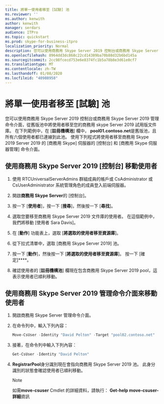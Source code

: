 ```yaml
---
title: 將單一使用者移至 [試驗] 池
ms.reviewer: ''
ms.author: kenwith
author: kenwith
manager: serdars
audience: ITPro
ms.topic: quickstart
ms.prod: skype-for-business-itpro
localization_priority: Normal
description: 您可以使用商務用 Skype Server 2019 控制台或商務用 Skype Server 2019 管理命令介面，從舊版池中將使用者移至您的商務用 skype Server 2019 試用版文件庫。 在下列範例中，在 [註冊機構池] 欄中，pool01.contoso.net 是舊版池，且所有六個使用者都已連線到此池。 使用下列程式將使用者移至商務用 Skype 2019 Server 2019 的 [商務用 Skype] 伺服器的 [控制台] 和 [商務用 Skype 伺服器管理] 命令介面。
ms.openlocfilehash: 8964dd3dc868c22cd14389ba70b88d32b6bd145a
ms.sourcegitcommit: 2cc98fcecd753e6e8374fc1b5a78b8e3d61e0cf7
ms.translationtype: MT
ms.contentlocale: zh-TW
ms.lasthandoff: 01/08/2020
ms.locfileid: "40988958"
---
```

# <a name="move-a-single-user-to-the-pilot-pool"></a>將單一使用者移至 [試驗] 池

您可以使用商務用 Skype Server 2019 控制台或商務用 Skype Server 2019 管理命令介面，從舊版池中將使用者移至您的商務用 skype Server 2019 試用版文件庫。 在下列範例中，在 [**註冊機構池**] 欄中， **pool01.contoso.net**是舊版池，且所有六個使用者都已連線到此池。 使用下列程式將使用者移至商務用 Skype 2019 Server 2019 的 [商務用 Skype] 伺服器的 [控制台] 和 [商務用 Skype 伺服器管理] 命令介面。 
  
## <a name="to-move-a-user-by-using-the-skype-for-business-server-2019-control-panel"></a>使用商務用 Skype Server 2019 [控制台] 移動使用者
  
1. 使用 RTCUniversalServerAdmins 群組成員的帳戶或 CsAdministrator 或 CsUserAdministrator 系統管理角色的成員登入前端伺服器。
    
2. 開啟**商務用 Skype Server**的 [控制台]。
    
3. 按一下 [**使用者**]，按一下 [**搜尋**]，然後按一下 [**尋找**]。
    
4. 選取您要移至商務用 Skype Server 2019 文件庫的使用者。 在這個範例中，我們將移動 [使用者 Sara Davis]。
    
5. 在 [**動作**] 功能表上，選取 [**將選取的使用者移至資源庫**]。
    
6. 從下拉式清單中，選取 [商務用 Skype Server 2019] 池。
    
7. 按一下 [**動作**]，然後按一下 [**將選取的使用者移至資源庫**]。 按一下 [確定]****。
  
8. 確認使用者的 [**註冊機構池**] 欄現在包含商務用 Skype Server 2019 pool，這表示使用者已順利移動。 
    
## <a name="to-move-a-user-by-using-the-skype-for-business-server-2019-management-shell"></a>使用商務用 Skype Server 2019 管理命令介面來移動使用者

1. 開啟商務用 Skype Server 管理命令介面。
    
2. 在命令列中，輸入下列內容： 
    
   ```PowerShell
   Move-CsUser -Identity "David Pelton" -Target "pool02.contoso.net"
   ```

3. 接著，在命令列中輸入下列內容： 
    
   ```PowerShell
   Get-CsUser -Identity "David Pelton"
   ```

4. **RegistrarPool**身分識別現在會指向商務用 Skype Server 2019 池。 此身分識別的狀態會確認使用者已順利移動。 

    > [!NOTE]
    > 如需**move-csuser** Cmdlet 的詳細資料，請執行： **Get-help move-csuser-詳細**資訊
  

